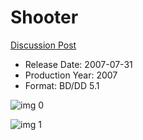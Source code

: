 # Shooter

[Discussion Post](https://www.avsforum.com/threads/bass-eq-for-filtered-movies.2995212/post-57703162)

* Release Date: 2007-07-31
* Production Year: 2007
* Format: BD/DD 5.1

![img 0](https://i.imgur.com/qid9u7t.jpg)

![img 1](https://i.imgur.com/MQ0RQw4.png)

